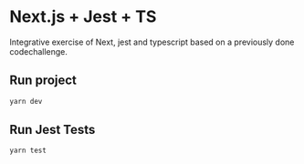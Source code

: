 # Next.js + Jest + TS
Integrative exercise of Next, jest and typescript based on a previously done codechallenge.

## Run project
```bash
yarn dev
```
## Run Jest Tests

```bash
yarn test
```

